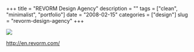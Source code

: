 +++
title = "REVORM Design Agency"
description = ""
tags = ["clean", "minimalist", "portfolio"]
date = "2008-02-15"
categories = ["design"]
slug = "revorm-design-agency"
+++


 

  <div id="screens-thumbs" class="clearfix">
    <div class="txt-center" id="design-submission"><a href="http://en.revorm.com/"><img id='bluga-thumbnail-936' class='bluga-thumbnail large' src='/media/bluga/
wt47f279e21ae86_0.jpg'/></a></div>  
  </div>   
<p><a href="http://en.revorm.com/">http://en.revorm.com/</a></p>





